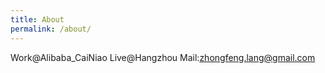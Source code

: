 ```yaml
---
title: About
permalink: /about/
---
```


Work@Alibaba_CaiNiao 
Live@Hangzhou 
Mail:zhongfeng.lang@gmail.com
